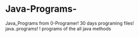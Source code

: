 # Java-Programs-
Java_Programs from 0-Programer!
30 days programing files!
java..programs! !
programs of the all java methods
